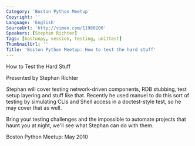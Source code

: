 ```yaml
---
Category: 'Boston Python Meetup'
Copyright: ''
Language: 'English'
SourceUrl: 'http://vimeo.com/11980200'
Speakers: [Stephan Richter]
Tags: [bostonpy, session, testing, unittest]
ThumbnailUrl: ''
Title: 'Boston Python Meetup: How to test the hard stuff'
---
```

How to Test the Hard Stuff

Presented by Stephan Richter

Stephan will cover testing network-driven components, RDB stubbing, test setup
layering and stuff like that. Recently he used manuel to do this sort of
testing by simulating CLIs and Shell access in a doctest-style test, so he may
cover that as well.

Bring your testing challenges and the impossible to automate projects that
haunt you at night, we'll see what Stephan can do with them.

Boston Python Meetup: May 2010

